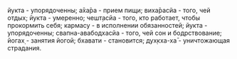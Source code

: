йукта - упорядоченны; а̄ха̄ра - прием пищи; виха̄расйа - того, чей отдых; йукта - умеренно; чешт̣асйа - того, кто работает, чтобы прокормить себя; кармасу - в исполнении обязанностей; йукта - упорядоченны; свапна-авабодхасйа - того, чей сон и бодрствование; йогах̣ - занятия йогой; бхавати - становится; дух̣кха-ха̄ - уничтожающая страдания.